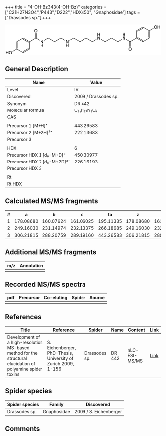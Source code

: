 +++
title = "4-OH-Bz343(4-OH-Bz)"
categories = ["C21H27N3O4","P443","D222","HDX450",
"Gnaphosidae"]
tags = ["Drassodes sp."]
+++

![](/img/4-OH-Bz343(4-OH-Bz).png)

## General Description

| Name                        | Value                |
|-----------------------------|----------------------|
| Level                       | IV                   |
| Discovered                  | 2009 / Drassodes sp. |
| Synonym                     | DR 442               |
| Molecular formula           | C₂₁H₂₇N₃O₄           |
| CAS                         |                      |
|                             |                      |
| Precursor 1 [M+H]⁺          | 443.26583            |
| Precursor 2 [M+2H]²⁺        | 222.13683            |
| Precursor 3                 |                      |
|                             |                      |
| HDX                         | 6                    |
| Precursor HDX 1 [d₆-M+D]⁺   | 450.30977            |
| Precursor HDX 2 [d₆-M+2D]²⁺ | 226.16193            |
| Precursor HDX 3             |                      |
|                             |                      |
| Rt                          |                      |
| Rt HDX                      |                      |

## Calculated MS/MS fragments

| # | a         | b         | c         | ta        | z         | y         | tz        |
|---|-----------|-----------|-----------|-----------|-----------|-----------|-----------|
| 1 | 178.08680 | 160.07624 | 161.06025 | 195.11335 | 178.08680 | 161.06026 | 195.11335 |
| 2 | 249.16030 | 231.14974 | 232.13375 | 266.18685 | 249.16030 | 232.13376 | 266.18685 |
| 3 | 306.21815 | 288.20759 | 289.19160 | 443.26583 | 306.21815 | 289.19161 | 323.24470 |

## Additional MS/MS fragments

| m/z | Annotation |
|-----|------------|
|     |            |

## Recorded MS/MS spectra

| pdf | Precursor | Co-eluting | Spider | Source |
|-----|-----------|------------|--------|--------|
|     |           |            |        |        |

## References

| Title                                                                                                      | Reference                                                     | Spider        | Name   | Content       | Link                                                               |
|------------------------------------------------------------------------------------------------------------|---------------------------------------------------------------|---------------|--------|---------------|--------------------------------------------------------------------|
| Development of a high-resolution MS-based method for the structural elucidation of polyamine spider toxins | S. Eichenberger, PhD-Thesis, University of Zurich 2009, 1-156 | Drassodes sp. | DR 442 | nLC-ESI-MS/MS | [Link](https://www.zora.uzh.ch/id/eprint/12787/1/Eichenberger.pdf) |

## Spider species

| Spider species | Family      | Discovered             |
|----------------|-------------|------------------------|
| Drassodes sp.  | Gnaphosidae | 2009 / S. Eichenberger |

## Comments